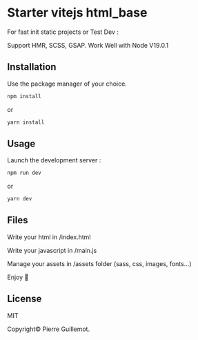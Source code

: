 # Starter vitejs html_base

For fast init static projects or Test Dev :

Support HMR, SCSS, GSAP.
Work Well with Node V19.0.1


## Installation

Use the package manager of your choice.

```bash
npm install
```
or
```bash
yarn install
```

## Usage

Launch the development server :

```bash
npm run dev
```
or
```bash
yarn dev
```

## Files

Write your html in /index.html

Write your javascript in /main.js

Manage your assets in /assets folder (sass, css, images, fonts...)


Enjoy 👋


## License

MIT

Copyright©️ Pierre Guillemot.